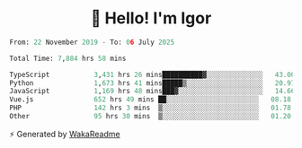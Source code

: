 <h1 align="center">👋 Hello! I'm Igor</h1>

<!--START_SECTION:waka-->

```python
From: 22 November 2019 - To: 06 July 2025

Total Time: 7,884 hrs 58 mins

TypeScript           3,431 hrs 26 mins██████████▓░░░░░░░░░░░░░░   43.00 %
Python               1,673 hrs 41 mins█████▒░░░░░░░░░░░░░░░░░░░   20.97 %
JavaScript           1,169 hrs 48 mins███▓░░░░░░░░░░░░░░░░░░░░░   14.66 %
Vue.js               652 hrs 49 mins ██░░░░░░░░░░░░░░░░░░░░░░░   08.18 %
PHP                  142 hrs 3 mins  ▒░░░░░░░░░░░░░░░░░░░░░░░░   01.78 %
Other                95 hrs 30 mins  ▒░░░░░░░░░░░░░░░░░░░░░░░░   01.20 %
```

<!--END_SECTION:waka-->

⚡ Generated by [WakaReadme](https://github.com/athul/waka-readme)
